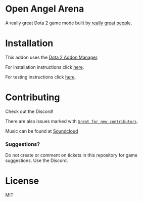 # Open Angel Arena
A really great Dota 2 game mode built by [really great people](/contributors.md).

# Installation
This addon uses the [Dota 2 Addon Manager](https://github.com/chrisinajar/dota2-addon-manager).

For installation instructions click [here](docs/install.md).

For testing instructions click [here](docs/testing.md).

# Contributing
Check out the Discord!

There are also issues marked with [`Great for new contributors`](https://github.com/AngelArenaAllstars/aaa/issues?q=is%3Aissue+is%3Aopen+label%3A%22great+for+new+contributor%22).

Music can be found at [Soundcloud][soundcloud-link]

### Suggestions?
Do not create or comment on tickets in this repository for game suggestions. Use the Discord.

# License
MIT

[soundcloud-link]: https://soundcloud.com/angelarenaallstars "Music for Angel Arena Allstars"
[discord-link]: https://discord.gg/ "Angel Arena Allstars Discord Instant Invite"
